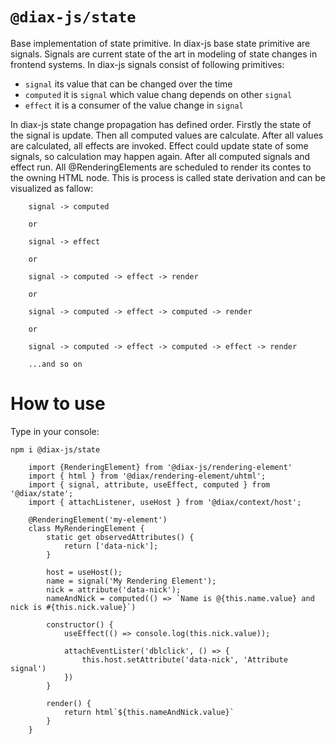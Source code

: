 # `@diax-js/state`

Base implementation of state primitive. In diax-js base state primitive are signals.
Signals are current state of the art in modeling of state changes in frontend systems.
In diax-js signals consist of following primitives:

- `signal` its value that can be changed over the time
- `computed` it is `signal` which value chang depends on other `signal`
- `effect` it is a consumer of the value change in `signal`

In diax-js state change propagation has defined order. Firstly the state of the signal is update. Then all computed values are calculate. After all values are calculated, all effects are invoked. Effect could update state of some signals, so calculation may happen again. After all computed signals and effect run. All @RenderingElements are scheduled to render its contes to the owning HTML node.
This is process is called state derivation and can be visualized as fallow:

```
    signal -> computed

    or

    signal -> effect

    or

    signal -> computed -> effect -> render

    or

    signal -> computed -> effect -> computed -> render

    or

    signal -> computed -> effect -> computed -> effect -> render

    ...and so on
```

# How to use

Type in your console:

`npm i @diax-js/state`

```
    import {RenderingElement} from '@diax-js/rendering-element'
    import { html } from '@diax/rendering-element/uhtml';
    import { signal, attribute, useEffect, computed } from '@diax/state';
    import { attachListener, useHost } from '@diax/context/host';

    @RenderingElement('my-element')
    class MyRenderingElement {
        static get observedAttributes() {
            return ['data-nick'];
        }

        host = useHost();
        name = signal('My Rendering Element');
        nick = attribute('data-nick');
        nameAndNick = computed(() => `Name is @{this.name.value} and nick is #{this.nick.value}`)

        constructor() {
            useEffect(() => console.log(this.nick.value));

            attachEventLister('dblclick', () => {
                this.host.setAttribute('data-nick', 'Attribute signal')
            })
        }

        render() {
            return html`${this.nameAndNick.value}`
        }
    }
```
